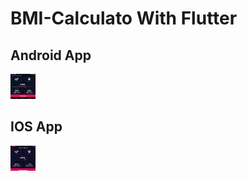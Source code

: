 # BMI-Calculato With Flutter

## Android App
<img src="https://raw.githubusercontent.com/gdarwish/BMI-Calculato/master/android.gif?token=ANKMCKOVFTSBHNCAVOH2J7K62AVYO" width="40" height="40" />

## IOS App
<img src="https://raw.githubusercontent.com/gdarwish/BMI-Calculato/master/ios.gif?token=ANKMCKNTRLJM37TI2IY5VBK62AVX4" width="40" height="40" />

